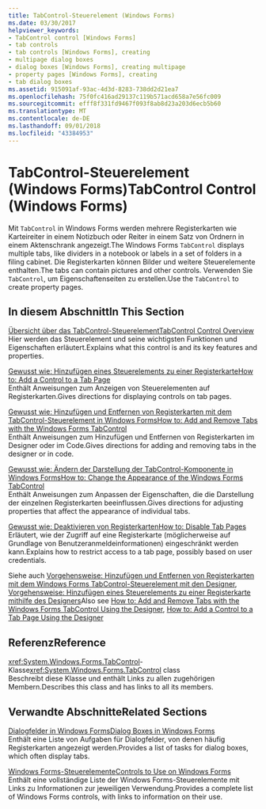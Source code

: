 ```yaml
---
title: TabControl-Steuerelement (Windows Forms)
ms.date: 03/30/2017
helpviewer_keywords:
- TabControl control [Windows Forms]
- tab controls
- tab controls [Windows Forms], creating
- multipage dialog boxes
- dialog boxes [Windows Forms], creating multipage
- property pages [Windows Forms], creating
- tab dialog boxes
ms.assetid: 915091af-93ac-4d3d-8283-738dd2d21ea7
ms.openlocfilehash: 75f0fc416ad29137c119b571acd658a7e56fc009
ms.sourcegitcommit: efff8f331fd9467f093f8ab8d23a203d6ecb5b60
ms.translationtype: MT
ms.contentlocale: de-DE
ms.lasthandoff: 09/01/2018
ms.locfileid: "43384953"
---
```

# <a name="tabcontrol-control-windows-forms"></a><span data-ttu-id="91d9a-102">TabControl-Steuerelement (Windows Forms)</span><span class="sxs-lookup"><span data-stu-id="91d9a-102">TabControl Control (Windows Forms)</span></span>
<span data-ttu-id="91d9a-103">Mit `TabControl` in Windows Forms werden mehrere Registerkarten wie Karteireiter in einem Notizbuch oder Reiter in einem Satz von Ordnern in einem Aktenschrank angezeigt.</span><span class="sxs-lookup"><span data-stu-id="91d9a-103">The Windows Forms `TabControl` displays multiple tabs, like dividers in a notebook or labels in a set of folders in a filing cabinet.</span></span> <span data-ttu-id="91d9a-104">Die Registerkarten können Bilder und weitere Steuerelemente enthalten.</span><span class="sxs-lookup"><span data-stu-id="91d9a-104">The tabs can contain pictures and other controls.</span></span> <span data-ttu-id="91d9a-105">Verwenden Sie `TabControl`, um Eigenschaftenseiten zu erstellen.</span><span class="sxs-lookup"><span data-stu-id="91d9a-105">Use the `TabControl` to create property pages.</span></span>  
  
## <a name="in-this-section"></a><span data-ttu-id="91d9a-106">In diesem Abschnitt</span><span class="sxs-lookup"><span data-stu-id="91d9a-106">In This Section</span></span>  
 [<span data-ttu-id="91d9a-107">Übersicht über das TabControl-Steuerelement</span><span class="sxs-lookup"><span data-stu-id="91d9a-107">TabControl Control Overview</span></span>](../../../../docs/framework/winforms/controls/tabcontrol-control-overview-windows-forms.md)  
 <span data-ttu-id="91d9a-108">Hier werden das Steuerelement und seine wichtigsten Funktionen und Eigenschaften erläutert.</span><span class="sxs-lookup"><span data-stu-id="91d9a-108">Explains what this control is and its key features and properties.</span></span>  
  
 [<span data-ttu-id="91d9a-109">Gewusst wie: Hinzufügen eines Steuerelements zu einer Registerkarte</span><span class="sxs-lookup"><span data-stu-id="91d9a-109">How to: Add a Control to a Tab Page</span></span>](../../../../docs/framework/winforms/controls/how-to-add-a-control-to-a-tab-page.md)  
 <span data-ttu-id="91d9a-110">Enthält Anweisungen zum Anzeigen von Steuerelementen auf Registerkarten.</span><span class="sxs-lookup"><span data-stu-id="91d9a-110">Gives directions for displaying controls on tab pages.</span></span>  
  
 [<span data-ttu-id="91d9a-111">Gewusst wie: Hinzufügen und Entfernen von Registerkarten mit dem TabControl-Steuerelement in Windows Forms</span><span class="sxs-lookup"><span data-stu-id="91d9a-111">How to: Add and Remove Tabs with the Windows Forms TabControl</span></span>](../../../../docs/framework/winforms/controls/how-to-add-and-remove-tabs-with-the-windows-forms-tabcontrol.md)  
 <span data-ttu-id="91d9a-112">Enthält Anweisungen zum Hinzufügen und Entfernen von Registerkarten im Designer oder im Code.</span><span class="sxs-lookup"><span data-stu-id="91d9a-112">Gives directions for adding and removing tabs in the designer or in code.</span></span>  
  
 [<span data-ttu-id="91d9a-113">Gewusst wie: Ändern der Darstellung der TabControl-Komponente in Windows Forms</span><span class="sxs-lookup"><span data-stu-id="91d9a-113">How to: Change the Appearance of the Windows Forms TabControl</span></span>](../../../../docs/framework/winforms/controls/how-to-change-the-appearance-of-the-windows-forms-tabcontrol.md)  
 <span data-ttu-id="91d9a-114">Enthält Anweisungen zum Anpassen der Eigenschaften, die die Darstellung der einzelnen Registerkarten beeinflussen.</span><span class="sxs-lookup"><span data-stu-id="91d9a-114">Gives directions for adjusting properties that affect the appearance of individual tabs.</span></span>  
  
 [<span data-ttu-id="91d9a-115">Gewusst wie: Deaktivieren von Registerkarten</span><span class="sxs-lookup"><span data-stu-id="91d9a-115">How to: Disable Tab Pages</span></span>](../../../../docs/framework/winforms/controls/how-to-disable-tab-pages.md)  
 <span data-ttu-id="91d9a-116">Erläutert, wie der Zugriff auf eine Registerkarte (möglicherweise auf Grundlage von Benutzeranmeldeinformationen) eingeschränkt werden kann.</span><span class="sxs-lookup"><span data-stu-id="91d9a-116">Explains how to restrict access to a tab page, possibly based on user credentials.</span></span>  
  
 <span data-ttu-id="91d9a-117">Siehe auch [Vorgehensweise: Hinzufügen und Entfernen von Registerkarten mit dem Windows Forms TabControl-Steuerelement mit den Designer](add-and-remove-tabs-with-wf-tabcontrol-using-the-designer.md), [Vorgehensweise: Hinzufügen eines Steuerelements zu einer Registerkarte mithilfe des Designers](how-to-add-a-control-to-a-tab-page-using-the-designer.md)</span><span class="sxs-lookup"><span data-stu-id="91d9a-117">Also see [How to: Add and Remove Tabs with the Windows Forms TabControl Using the Designer](add-and-remove-tabs-with-wf-tabcontrol-using-the-designer.md), [How to: Add a Control to a Tab Page Using the Designer](how-to-add-a-control-to-a-tab-page-using-the-designer.md)</span></span>  
  
## <a name="reference"></a><span data-ttu-id="91d9a-118">Referenz</span><span class="sxs-lookup"><span data-stu-id="91d9a-118">Reference</span></span>  
 <span data-ttu-id="91d9a-119"><xref:System.Windows.Forms.TabControl>-Klasse</span><span class="sxs-lookup"><span data-stu-id="91d9a-119"><xref:System.Windows.Forms.TabControl> class</span></span>  
 <span data-ttu-id="91d9a-120">Beschreibt diese Klasse und enthält Links zu allen zugehörigen Membern.</span><span class="sxs-lookup"><span data-stu-id="91d9a-120">Describes this class and has links to all its members.</span></span>  
  
## <a name="related-sections"></a><span data-ttu-id="91d9a-121">Verwandte Abschnitte</span><span class="sxs-lookup"><span data-stu-id="91d9a-121">Related Sections</span></span>  
 [<span data-ttu-id="91d9a-122">Dialogfelder in Windows Forms</span><span class="sxs-lookup"><span data-stu-id="91d9a-122">Dialog Boxes in Windows Forms</span></span>](../../../../docs/framework/winforms/dialog-boxes-in-windows-forms.md)  
 <span data-ttu-id="91d9a-123">Enthält eine Liste von Aufgaben für Dialogfelder, von denen häufig Registerkarten angezeigt werden.</span><span class="sxs-lookup"><span data-stu-id="91d9a-123">Provides a list of tasks for dialog boxes, which often display tabs.</span></span>  
  
 [<span data-ttu-id="91d9a-124">Windows Forms-Steuerelemente</span><span class="sxs-lookup"><span data-stu-id="91d9a-124">Controls to Use on Windows Forms</span></span>](../../../../docs/framework/winforms/controls/controls-to-use-on-windows-forms.md)  
 <span data-ttu-id="91d9a-125">Enthält eine vollständige Liste der Windows Forms-Steuerelemente mit Links zu Informationen zur jeweiligen Verwendung.</span><span class="sxs-lookup"><span data-stu-id="91d9a-125">Provides a complete list of Windows Forms controls, with links to information on their use.</span></span>
